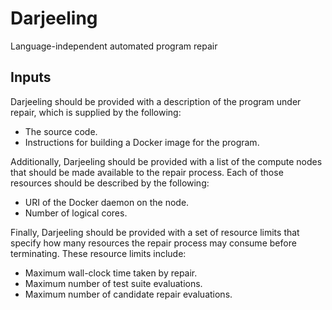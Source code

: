 # Darjeeling

Language-independent automated program repair

## Inputs

Darjeeling should be provided with a description of the program under repair,
which is supplied by the following:

* The source code.
* Instructions for building a Docker image for the program.

Additionally, Darjeeling should be provided with a list of the compute
nodes that should be made available to the repair process. Each of those
resources should be described by the following:

* URI of the Docker daemon on the node.
* Number of logical cores.

Finally, Darjeeling should be provided with a set of resource limits that
specify how many resources the repair process may consume before
terminating. These resource limits include:

* Maximum wall-clock time taken by repair.
* Maximum number of test suite evaluations.
* Maximum number of candidate repair evaluations.
